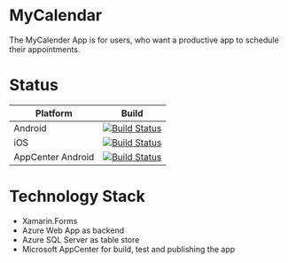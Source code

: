 # MyCalendar
The MyCalender App is for users, who want a productive app to schedule their appointments.

# Status

| Platform  | Build |
| ------------- | ------------- |
| Android  | [![Build Status](https://dev.azure.com/michael-gintenreiter/MyCalendar/_apis/build/status/MyCalendar%20CI?branchName=master&jobName=Android)](https://dev.azure.com/michael-gintenreiter/MyCalendar/_build/latest?definitionId=9&branchName=master) |
| iOS  | [![Build Status](https://dev.azure.com/michael-gintenreiter/MyCalendar/_apis/build/status/MyCalendar%20CI?branchName=master&jobName=iOS)](https://dev.azure.com/michael-gintenreiter/MyCalendar/_build/latest?definitionId=8&branchName=master)  |
| AppCenter Android  | [![Build Status](https://dev.azure.com/michael-gintenreiter/MyCalendar/_apis/build/status/MyCalendar%20Android%20CD?branchName=master)](https://dev.azure.com/michael-gintenreiter/MyCalendar/_build/latest?definitionId=10&branchName=master) |


# Technology Stack
- Xamarin.Forms
- Azure Web App as backend
- Azure SQL Server as table store
- Microsoft AppCenter for build, test and publishing the app
